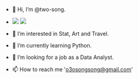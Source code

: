 - 👋 Hi, I’m @two-song.
- <img src="https://img.shields.io/badge/Python-3766AB?style=flat-square&logo=Python&logoColor=white"/></a> <img src="https://img.shields.io/badge/Tableau-3766AB?style=flat-square&logo=Tableau&logoColor=white"/>

- 👀 I’m interested in Stat, Art and Travel.
- 🌱 I’m currently learning Python.
- 💞️ I’m looking for a job as a Data Analyst.
- 📫 How to reach me 'o3osongsong@gmail.com'

<!---
two-song/two-song is a ✨ special ✨ repository because its `README.md` (this file) appears on your GitHub profile.
You can click the Preview link to take a look at your changes.
--->
